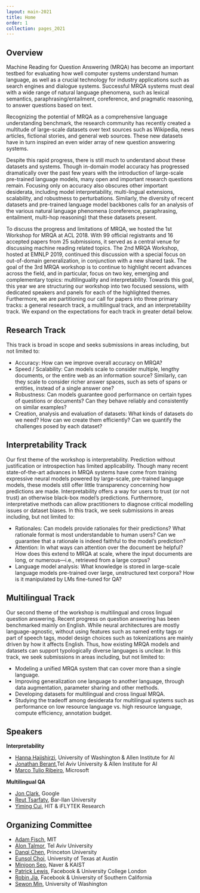 ```yaml
---
layout: main-2021
title: Home
order: 1
collection: pages_2021
---
```

## Overview
Machine Reading for Question Answering (MRQA) has become an important testbed for evaluating how well computer systems understand human language, as well as a crucial technology for industry applications such as search engines and dialogue systems. Successful MRQA systems must deal with a wide range of natural language phenomena, such as lexical semantics, paraphrasing/entailment, coreference, and pragmatic reasoning, to answer questions based on text. 

Recognizing the potential of MRQA as a comprehensive language understanding benchmark, the research community has recently created a multitude of large-scale datasets over text sources such as Wikipedia, news articles, fictional stories, and general web sources. These new datasets have in turn inspired an even wider array of new question answering systems.

Despite this rapid progress, there is still much to understand about these datasets and systems. Though in-domain model accuracy has progressed dramatically over the past few years with the introduction of large-scale pre-trained language models, many open and important research questions remain. Focusing only on accuracy also obscures other important desiderata, including model interpretability, multi-lingual extensions, scalability, and robustness to perturbations. Similarly, the diversity of recent datasets and pre-trained language model backbones calls for an analysis of the various natural language phenomena (coreference, paraphrasing, entailment, multi-hop reasoning) that these datasets present. 

To discuss the progress and limitations of MRQA, we hosted the 1st Workshop for MRQA at ACL 2018. With 99 official registrants and 16 accepted papers from 25 submissions, it served as a central venue for discussing machine reading related topics. The 2nd MRQA Workshop, hosted at EMNLP 2019, continued this discussion with a special focus on out-of-domain generalization, in conjunction with a new shared task. The goal of the 3rd MRQA workshop is to continue to highlight recent advances across the field, and in particular, focus on two key, emerging and complementary topics: multilinguality and interpretability. Towards this goal, this year we are structuring our workshop into two focused sessions, with dedicated speakers and panels for each of the highlighted themes. Furthermore, we are partitioning our call for papers into three primary tracks: a general research track, a multilingual track, and an interpretability track. We expand on the expectations for each track in greater detail below.

## Research Track
This track is broad in scope and seeks submissions in areas including, but not limited to:
- Accuracy: How can we improve overall accuracy on MRQA?
- Speed / Scalability: Can models scale to consider multiple, lengthy documents, or the entire web as an information source?  Similarly, can they scale to consider richer answer spaces, such as sets of spans or entities, instead of a single answer one?
- Robustness: Can models guarantee good performance on certain types of questions or documents? Can they behave reliably and consistently on similar examples?
- Creation, analysis and evaluation of datasets: What kinds of datasets do we need? How can we create them efficiently? Can we quantify the challenges posed by each dataset?

## Interpretability Track
Our first theme of the workshop is interpretability. Prediction without justification or introspection has limited applicability. Though many recent state-of-the-art advances in MRQA systems have come from training expressive neural models powered by large-scale, pre-trained language models, these models still offer little transparency concerning how predictions are made. Interpretability offers a way for users to trust (or not trust) an otherwise black-box model’s predictions. Furthermore, interpretative methods can allow practitioners to diagnose critical modelling issues or dataset biases. In this track, we seek submissions in areas including, but not limited to:
- Rationales: Can models provide rationales for their predictions? What rationale format is most understandable to human users? Can we guarantee that a rationale is indeed faithful to the model’s prediction?
- Attention: In what ways can attention over the document be helpful? How does this extend to MRQA at scale, where the input documents are long, or numerous—i.e., retrieved from a large corpus?
- Language model analysis: What knowledge is stored in large-scale language models pre-trained over large, unstructured text corpora? How is it manipulated by LMs fine-tuned for QA? 

## Multilingual Track
Our second theme of the workshop is multilingual and cross lingual question answering. Recent progress on question answering has been benchmarked mainly on English. While neural architectures are mostly language-agnostic, without using features such as named entity tags or part of speech tags, model design choices such as tokenizations are mainly driven by how it affects English. Thus, how existing MRQA models and datasets can support typologically diverse languages is unclear. In this track, we seek submissions in areas including, but not limited to:
- Modeling a unified MRQA system that can cover more than a single language.
- Improving generalization one language to another language, through data augmentation, parameter sharing and other methods.
- Developing datasets for multilingual and cross lingual MRQA. 
- Studying the tradeoff among desiderata for multilingual systems such as performance on low resource language vs. high resource language, compute efficiency, annotation budget.


## Speakers
**Interpretability**
- [Hanna Hajishirzi](https://homes.cs.washington.edu/~hannaneh/), University of Washington & Allen Institute for AI
- [Jonathan Berant](https://www.cs.tau.ac.il/~joberant/),Tel Aviv University & Allen Institute for AI
- [Marco Tulio Ribeiro](https://homes.cs.washington.edu/~marcotcr/), Microsoft

**Multilingual QA**
- [Jon Clark](https://www.linkedin.com/in/jonhclark/), Google
- [Reut Tsarfaty](http://www.tsarfaty.com/), Bar-Ilan University
- [Yiming Cui](http://ymcui.github.io/), HIT & iFLYTEK Research


## Organizing Committee
- [Adam Fisch](https://people.csail.mit.edu/fisch/), MIT
- [Alon Talmor](https://www.alontalmor.com/), Tel Aviv University
- [Danqi Chen](https://www.cs.princeton.edu/~danqic/), Princeton University
- [Eunsol Choi](https://www.cs.utexas.edu/~eunsol/), University of Texas at Austin
- [Minjoon Seo](https://seominjoon.github.io/), Naver & KAIST
- [Patrick Lewis](https://www.patricklewis.io/), Facebook & University College London
- [Robin Jia](https://robinjia.github.io/), Facebook & University of Southern California
- [Sewon Min](https://shmsw25.github.io/), University of Washington




